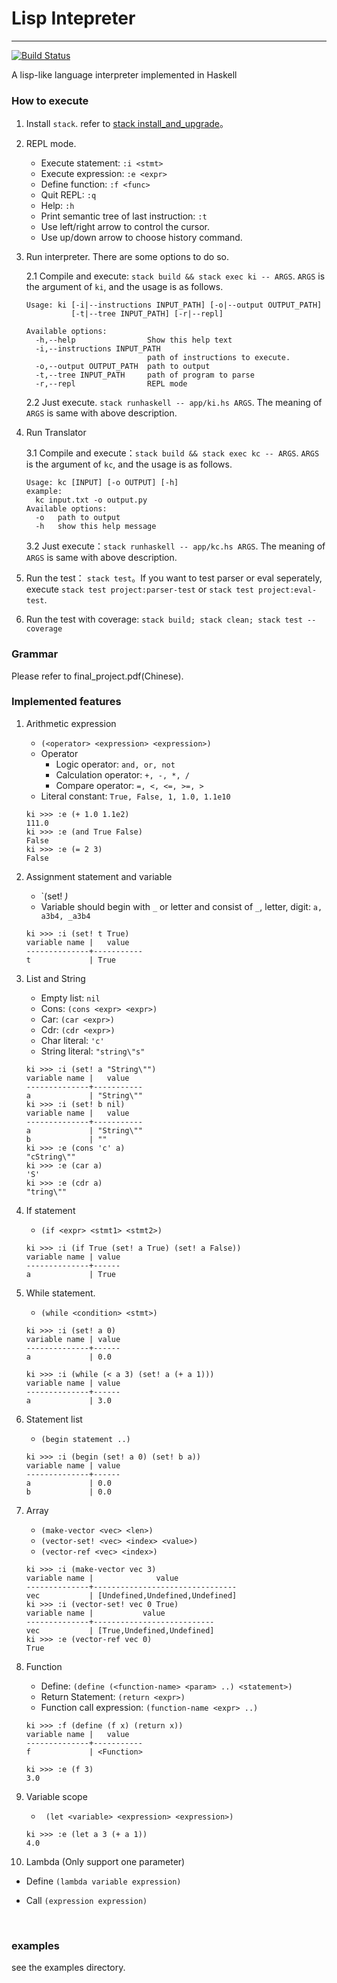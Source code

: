 # Lisp Intepreter

---

[![Build Status](https://travis-ci.com/b-liu14/lisp-interpreter.svg?token=T9dFvqXR4JmmQPEt9A86&branch=master)](https://travis-ci.com/b-liu14/lisp-interpreter)

A lisp-like language interpreter implemented in Haskell


### How to execute

1. Install `stack`. refer to [stack install_and_upgrade](https://docs.haskellstack.org/en/stable/install_and_upgrade/)。

2. REPL mode.

   * Execute statement: `:i <stmt>`
   * Execute expression: `:e <expr>`
   * Define function: `:f <func>`
   * Quit REPL: `:q`
   * Help: `:h`
   * Print semantic tree of last instruction: `:t`
   * Use left/right arrow to control the cursor.
   * Use up/down arrow to choose history command.

3. Run interpreter. There are some options to do so.

    2.1 Compile and execute: `stack build && stack exec ki -- ARGS`. `ARGS` is the argument of `ki`, and the usage is as follows.

    ```
    Usage: ki [-i|--instructions INPUT_PATH] [-o|--output OUTPUT_PATH]
              [-t|--tree INPUT_PATH] [-r|--repl]

    Available options:
      -h,--help                Show this help text
      -i,--instructions INPUT_PATH
                               path of instructions to execute.
      -o,--output OUTPUT_PATH  path to output
      -t,--tree INPUT_PATH     path of program to parse
      -r,--repl                REPL mode
    ```

    2.2 Just execute. `stack runhaskell -- app/ki.hs ARGS`. The meaning of `ARGS` is same with above description.

4. Run Translator

    3.1 Compile and execute：`stack build && stack exec kc -- ARGS`. `ARGS` is the argument of `kc`, and the usage is as follows.
    ```
    Usage: kc [INPUT] [-o OUTPUT] [-h]
    example:
      kc input.txt -o output.py
    Available options:
      -o   path to output
      -h   show this help message
    ```

    3.2 Just execute：`stack runhaskell -- app/kc.hs ARGS`. The meaning of `ARGS` is same with above description.


4. Run the test： `stack test`。If you want to test parser or eval seperately, execute `stack test project:parser-test` or `stack test project:eval-test`.

5. Run the test with coverage: `stack build; stack clean; stack test --coverage`

### Grammar
Please refer to final_project.pdf(Chinese).

### Implemented features
1. Arithmetic expression
   *    `(<operator> <expression> <expression>)`
   *    Operator
        - Logic operator: `and, or, not`
        - Calculation operator: `+, -, *, /`
        - Compare operator: `=, <, <=, >=, >`
   *    Literal constant: `True, False, 1, 1.0, 1.1e10`

    ```
    ki >>> :e (+ 1.0 1.1e2)
    111.0
    ki >>> :e (and True False)
    False
    ki >>> :e (= 2 3)
    False
    ```

2. Assignment statement and variable

   * `(set! <var> <expr>)
   * Variable should begin with `_` or letter and consist of `_`, letter, digit: `a, a3b4, _a3b4`

   ```
   ki >>> :i (set! t True)
   variable name |   value
   --------------+-----------
   t             | True
   ```


3. List and String

   * Empty list: `nil`
   * Cons: `(cons <expr> <expr>)`
   * Car: `(car <expr>)`
   * Cdr: `(cdr <expr>)`
   * Char literal: `'c'`
   * String literal: `"string\"s"`

   ```
   ki >>> :i (set! a "String\"")
   variable name |   value
   --------------+-----------
   a             | "String\""
   ki >>> :i (set! b nil)
   variable name |   value
   --------------+-----------
   a             | "String\""
   b             | ""
   ki >>> :e (cons 'c' a)
   "cString\""
   ki >>> :e (car a)
   'S'
   ki >>> :e (cdr a)
   "tring\""
   ```

4. If statement

   * `(if <expr> <stmt1> <stmt2>)`

   ```
   ki >>> :i (if True (set! a True) (set! a False))
   variable name | value
   --------------+------
   a             | True
   ```

5. While statement.

   * `(while <condition> <stmt>)`

   ```
   ki >>> :i (set! a 0)
   variable name | value
   --------------+------
   a             | 0.0

   ki >>> :i (while (< a 3) (set! a (+ a 1)))
   variable name | value
   --------------+------
   a             | 3.0
   ```

6. Statement list

   * `(begin statement ..)`

   ```
   ki >>> :i (begin (set! a 0) (set! b a))
   variable name | value
   --------------+------
   a             | 0.0
   b             | 0.0
   ```

7. Array

   * `(make-vector <vec> <len>)`
   * `(vector-set! <vec> <index> <value>)`
   * `(vector-ref <vec> <index>)`

   ```
   ki >>> :i (make-vector vec 3)
   variable name |              value
   --------------+--------------------------------
   vec           | [Undefined,Undefined,Undefined]
   ki >>> :i (vector-set! vec 0 True)
   variable name |           value
   --------------+---------------------------
   vec           | [True,Undefined,Undefined]
   ki >>> :e (vector-ref vec 0)
   True
   ```

8. Function 

   * Define: `(define (<function-name> <param> ..) <statement>)`
   * Return Statement: `(return <expr>)`
   * Function call expression: `(function-name <expr> ..)`

   ```
   ki >>> :f (define (f x) (return x))
   variable name |   value
   --------------+-----------
   f             | <Function>

   ki >>> :e (f 3)
   3.0
   ```

9. Variable scope

   * ` (let <variable> <expression> <expression>)`

   ```
   ki >>> :e (let a 3 (+ a 1))
   4.0
   ```

10. Lambda (Only support one parameter)

*    Define `(lambda variable expression)`
*    Call `(expression expression)`

      ​

### examples

see the examples directory.